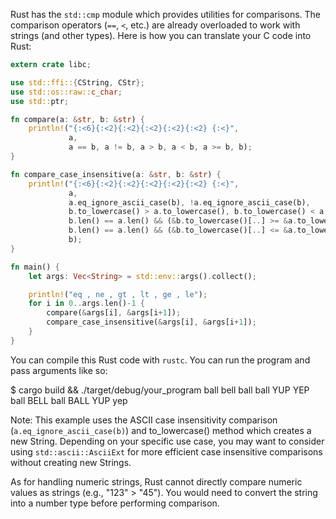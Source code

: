 Rust has the `std::cmp` module which provides utilities for comparisons. The comparison operators (`==`, `<`, etc.) are already overloaded to work with strings (and other types). Here is how you can translate your C code into Rust:

```rust
extern crate libc;

use std::ffi::{CString, CStr};
use std::os::raw::c_char;
use std::ptr;

fn compare(a: &str, b: &str) {
    println!("{:<6}{:<2}{:<2}{:<2}{:<2}{:<2} {:<}",
             a,
             a == b, a != b, a > b, a < b, a >= b, b);
}

fn compare_case_insensitive(a: &str, b: &str) {
    println!("{:<6}{:<2}{:<2}{:<2}{:<2}{:<2} {:<}",
             a,
             a.eq_ignore_ascii_case(b), !a.eq_ignore_ascii_case(b),
             b.to_lowercase() > a.to_lowercase(), b.to_lowercase() < a.to_lowercase(),
             b.len() == a.len() && (&b.to_lowercase()[..] >= &a.to_lowercase()[..]),
             b.len() == a.len() && (&b.to_lowercase()[..] <= &a.to_lowercase()[..]),
             b);
}

fn main() {
    let args: Vec<String> = std::env::args().collect();

    println!("eq , ne , gt , lt , ge , le");
    for i in 0..args.len()-1 {
        compare(&args[i], &args[i+1]);
        compare_case_insensitive(&args[i], &args[i+1]);
    }
}
```
You can compile this Rust code with `rustc`. You can run the program and pass arguments like so:

$ cargo build && ./target/debug/your_program ball bell ball ball YUP YEP     ball BELL ball BALL YUP yep

Note: This example uses the ASCII case insensitivity comparison (`a.eq_ignore_ascii_case(b)`) and to_lowercase() method which creates a new String. Depending on your specific use case, you may want to consider using `std::ascii::AsciiExt` for more efficient case insensitive comparisons without creating new Strings. 

As for handling numeric strings, Rust cannot directly compare numeric values as strings (e.g., "123" > "45"). You would need to convert the string into a number type before performing comparison.
